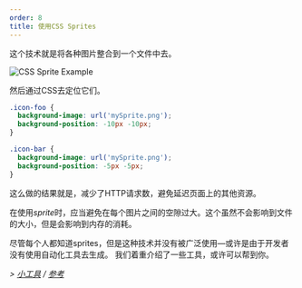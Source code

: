```yaml
---
order: 8
title: 使用CSS Sprites
---
```


这个技术就是将各种图片整合到一个文件中去。

<img id="img-sprite" src="http://browserdiet.com/en/assets/img/sprite-example.jpg" alt="CSS Sprite Example">

然后通过CSS去定位它们。

```css
.icon-foo {
  background-image: url('mySprite.png');
  background-position: -10px -10px;
}

.icon-bar {
  background-image: url('mySprite.png');
  background-position: -5px -5px;
}
```

这么做的结果就是，减少了HTTP请求数，避免延迟页面上的其他资源。

在使用*sprite*时，应当避免在每个图片之间的空隙过大。这个虽然不会影响到文件的大小，但是会影响到内存的消耗。

尽管每个人都知道sprites，但是这种技术并没有被广泛使用&mdash;或许是由于开发者没有使用自动化工具去生成。 我们着重介绍了一些工具，或许可以帮到你。

*> [小工具](https://github.com/zenorocha/browser-diet/wiki/Tools#wiki-use-css-sprites) / [参考](https://github.com/zenorocha/browser-diet/wiki/References#use-css-sprites)*
